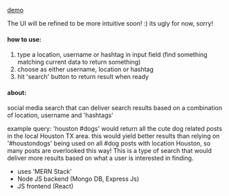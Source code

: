 [demo](https://shrouded-hollows-29446.herokuapp.com/)

The UI will be refined to be more intuitive soon! :) its ugly for now, sorry!

#### how to use:
1. type a location, username or hashtag in input field (find something matching current data to return something)
2. choose as either username, location or hashtag
3. hit 'search' button to return result when ready

#### about:

social media search that can deliver search results based on a combination of location, username and 'hashtags'

example query: 'houston #dogs' would return all the cute dog related posts in the local Houston TX area. this would yield better results than relying on '#houstondogs' being used on all #dog posts with location Houston, so many posts are overlooked this way! This is a type of search that would deliver more results based on what a user is interested in finding. 

* uses 'MERN Stack'
* Node JS backend (Mongo DB, Express Js)
* JS frontend (React)

